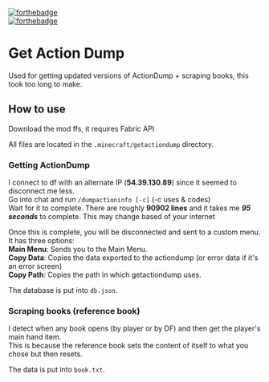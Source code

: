 [![forthebadge](https://forthebadge.com/images/badges/contains-tasty-spaghetti-code.svg)](https://forthebadge.com)  
[![forthebadge](https://forthebadge.com/images/badges/works-on-my-machine.svg)](https://forthebadge.com)

# Get Action Dump
Used for getting updated versions of ActionDump + scraping books, this took too long to make.

## How to use
Download the mod ffs, it requires Fabric API

All files are located in the `.minecraft/getactiondump` directory.

### Getting ActionDump
I connect to df with an alternate IP (**54.39.130.89**) since it seemed to disconnect me less.  
Go into chat and run `/dumpactioninfo [-c]` (-c uses & codes)  
Wait for it to complete. There are roughly **90902 lines** and it takes me ***95 seconds*** to complete. This may change based of your internet  

Once this is complete, you will be disconnected and sent to a custom menu.  
It has three options:  
**Main Menu**: Sends you to the Main Menu.  
**Copy Data**: Copies the data exported to the actiondump (or error data if it's an error screen)  
**Copy Path**: Copies the path in which getactiondump uses.  

The database is put into `db.json`.

### Scraping books (reference book)
I detect when any book opens (by player or by DF) and then get the player's main hand item.<br/>
This is because the reference book sets the content of itself to what you chose but then resets.

The data is put into `book.txt`.